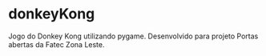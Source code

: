 # donkeyKong
Jogo do Donkey Kong utilizando pygame. Desenvolvido para projeto Portas abertas da Fatec Zona Leste.
